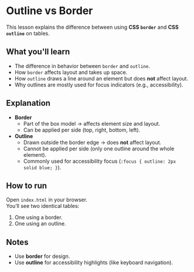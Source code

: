 # Outline vs Border

This lesson explains the difference between using **CSS `border`** and **CSS `outline`** on tables.

## What you'll learn

- The difference in behavior between `border` and `outline`.
- How `border` affects layout and takes up space.
- How `outline` draws a line around an element but does **not** affect layout.
- Why outlines are mostly used for focus indicators (e.g., accessibility).

## Explanation

- **Border**
  - Part of the box model → affects element size and layout.
  - Can be applied per side (top, right, bottom, left).
- **Outline**
  - Drawn outside the border edge → does **not** affect layout.
  - Cannot be applied per side (only one outline around the whole element).
  - Commonly used for accessibility focus (`:focus { outline: 2px solid blue; }`).

## How to run

Open `index.html` in your browser.  
You’ll see two identical tables:

1. One using a border.
2. One using an outline.

## Notes

- Use **border** for design.
- Use **outline** for accessibility highlights (like keyboard navigation).
